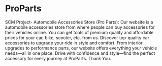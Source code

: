 # ProParts
SCM Project- Automobile Accessories Store (Pro Parts):
Our website is a automobile accessories store from where people can buy accessories for their vehicles online.
You can get tools of premium quality and affordable prices for your car, bike, scooter, etc. from us.
Discover top-quality car accessories to upgrade your ride in style and comfort. From interior upgrades to performance parts, our website offers everything your vehicle needs—all in one place.
Drive with confidence and style—find the perfect accessory for every journey at ProParts.
Thank You.